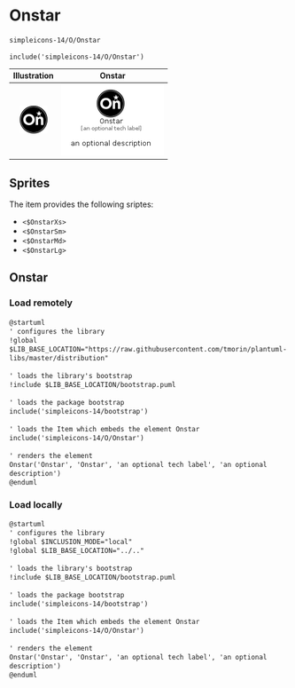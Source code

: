 # Onstar


```text
simpleicons-14/O/Onstar
```

```text
include('simpleicons-14/O/Onstar')
```



| Illustration | Onstar |
| :---: | :---: |
| ![illustration for Illustration](../../simpleicons-14/O/Onstar.png) | ![illustration for Onstar](../../simpleicons-14/O/Onstar.Local.png) |



## Sprites
The item provides the following sriptes:

- `<$OnstarXs>`
- `<$OnstarSm>`
- `<$OnstarMd>`
- `<$OnstarLg>`





## Onstar

### Load remotely
```plantuml
@startuml
' configures the library
!global $LIB_BASE_LOCATION="https://raw.githubusercontent.com/tmorin/plantuml-libs/master/distribution"

' loads the library's bootstrap
!include $LIB_BASE_LOCATION/bootstrap.puml

' loads the package bootstrap
include('simpleicons-14/bootstrap')

' loads the Item which embeds the element Onstar
include('simpleicons-14/O/Onstar')

' renders the element
Onstar('Onstar', 'Onstar', 'an optional tech label', 'an optional description')
@enduml
```

### Load locally
```plantuml
@startuml
' configures the library
!global $INCLUSION_MODE="local"
!global $LIB_BASE_LOCATION="../.."

' loads the library's bootstrap
!include $LIB_BASE_LOCATION/bootstrap.puml

' loads the package bootstrap
include('simpleicons-14/bootstrap')

' loads the Item which embeds the element Onstar
include('simpleicons-14/O/Onstar')

' renders the element
Onstar('Onstar', 'Onstar', 'an optional tech label', 'an optional description')
@enduml
```

